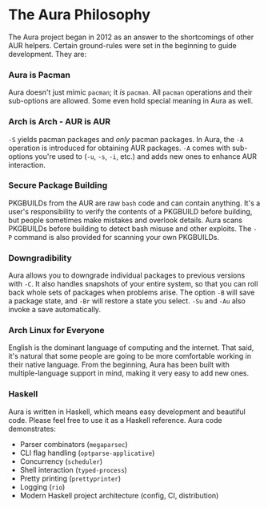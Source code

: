 # The Aura Philosophy

The Aura project began in 2012 as an answer to the shortcomings of other AUR
helpers. Certain ground-rules were set in the beginning to guide development.
They are:

### Aura is Pacman

Aura doesn't just mimic `pacman`; it *is* `pacman`. All `pacman` operations and
their sub-options are allowed. Some even hold special meaning in Aura as well.

### Arch is Arch - AUR is AUR

`-S` yields pacman packages and *only* pacman packages. In Aura, the `-A`
operation is introduced for obtaining AUR packages. `-A` comes with sub-options
you're used to (`-u`, `-s`, `-i`, etc.) and adds new ones to enhance AUR
interaction.

### Secure Package Building

PKGBUILDs from the AUR are raw `bash` code and can contain anything. It's a
user's responsibility to verify the contents of a PKGBUILD before building, but
people sometimes make mistakes and overlook details. Aura scans PKGBUILDs before
building to detect bash misuse and other exploits. The `-P` command is also
provided for scanning your own PKGBUILDs.

### Downgradibility

Aura allows you to downgrade individual packages to previous versions with `-C`.
It also handles snapshots of your entire system, so that you can roll back whole
sets of packages when problems arise. The option `-B` will save a package state,
and `-Br` will restore a state you select. `-Su` and `-Au` also invoke a save
automatically.

### Arch Linux for Everyone

English is the dominant language of computing and the internet. That said, it's
natural that some people are going to be more comfortable working in their
native language. From the beginning, Aura has been built with multiple-language
support in mind, making it very easy to add new ones.

### Haskell

Aura is written in Haskell, which means easy development and beautiful code.
Please feel free to use it as a Haskell reference. Aura code demonstrates:

- Parser combinators (`megaparsec`)
- CLI flag handling (`optparse-applicative`)
- Concurrency (`scheduler`)
- Shell interaction (`typed-process`)
- Pretty printing (`prettyprinter`)
- Logging (`rio`)
- Modern Haskell project architecture (config, CI, distribution)

